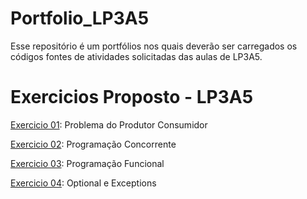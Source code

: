 # Portfolio_LP3A5
Esse repositório é um portfólios nos quais deverão ser carregados os códigos fontes de atividades solicitadas das aulas de LP3A5.

# Exercicios Proposto - LP3A5

[Exercicio 01](): Problema do Produtor Consumidor

[Exercicio 02](): Programação Concorrente

[Exercicio 03](): Programação Funcional

[Exercicio 04](): Optional e Exceptions
